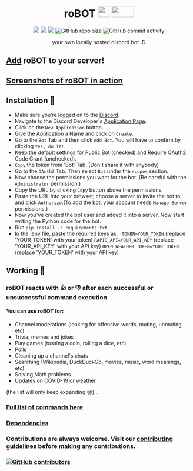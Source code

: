 <h1 align="center">roBOT <img src="https://emoji.discord.st/emojis/eddc749b-9ea3-4304-a37b-65dc7aff36c3.gif" width="30" height="30"/> <img src="https://emoji.discord.st/emojis/b627f592-397a-4c5f-ba53-836cab1c6b24.png" width="60" height="30"/></h1>

<p align="center">
  <img src="https://img.shields.io/badge/PRs-welcome-brightgreen.svg"> <img src="https://img.shields.io/badge/discord-py-blue.svg"> <img src="https://img.shields.io/badge/python-3.9-blue.svg"> <img alt="GitHub repo size" src="https://img.shields.io/github/repo-size/danger-ahead/roBOT"> <img alt="GitHub commit activity" src="https://img.shields.io/github/commit-activity/y/danger-ahead/roBOT">
  <p align="center">your own locally hosted discord bot :D</p>
</p>

## [Add](https://discord.com/api/oauth2/authorize?client_id=843553315442130985&permissions=2148002880&scope=bot) **roBOT** to your server!

## [Screenshots of **roBOT** in action](https://github.com/danger-ahead/roBOT/blob/master/docs/SCREENSHOTS.md)

## Installation 🧐
- Make sure you’re logged on to the [Discord](https://discord.com).
- Navigate to the Discord Developer's [Application Page](https://discord.com/developers/applications).
- Click on the `New Application` button.
- Give the Application a Name and click on `Create`.
- Go to the `Bot` Tab and then click `Add Bot`. You will have to confirm by clicking `Yes, do it!`.
- Keep the default settings for Public Bot (checked) and Require OAuth2 Code Grant (unchecked).
- `Copy` the token from 'Bot' Tab. (Don't share it with anybody)
- Go to the `OAuth2` Tab. Then select `Bot` under the `scopes` section.
- Now choose the permissions you want for the bot. (Be careful with the `Administrator` permission.)
- Copy the URL by clicking `Copy` button above the permissions.
- Paste the URL into your browser, choose a server to invite the bot to, and click `Authorize`.(To add the bot, your account needs `Manage Server` permissions.)
- Now you've created the bot user and added it into a server. Now start writing the Python code for the bot.
- Run `pip install -r requirements.txt`
- In the .env  file, paste the required keys as:
	` TOKEN=YOUR_TOKEN` (replace 'YOUR_TOKEN' with your token)
	`RAPID_API=YOUR_API_KEY` (replace 'YOUR_API_KEY' with your API key)
	`OPEN_WEATHER_TOKEN=YOUR_TOKEN` (replace 'YOUR_TOKEN' with your API key)

## Working 🤔
### **roBOT** reacts with 👍 or 👎 after each successful or unsuccessful command execution
#### You can use **roBOT** for:
* Channel moderations (looking for offensive words, muting, unmuting, etc)
* Trivia, memes and jokes
* Play games (tossing a coin, rolling a dice, etc)
* Polls
* Cleaning up a channel's chats
* Searching (Wikipedia, DuckDuckGo, movies, music, word meanings, etc)
* Solving Math problems
* Updates on COVID-19 or weather

(the list will only keep expanding 😜)...
### [Full list of commands here](https://github.com/danger-ahead/roBOT/blob/master/docs/COMMANDS.md)

### [Dependencies](https://github.com/danger-ahead/roBOT/blob/master/docs/DEPENDENCIES.md)
### Contributions are always welcome. Visit our [contributing guidelines](https://github.com/danger-ahead/roBOT/blob/master/docs/CONTRIBUTING.md) before making any contributions.

### [![GitHub contributors](https://img.shields.io/github/contributors/danger-ahead/roBOT)](https://github.com/danger-ahead/roBOT/blob/master/docs/CONTRIBUTORS.md)
